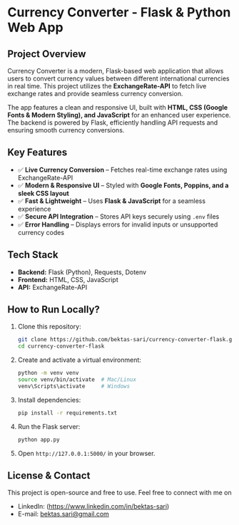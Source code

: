 # Currency Converter - Flask & Python Web App

## Project Overview
Currency Converter is a modern, Flask-based web application that allows users to convert currency values between different international currencies in real time. This project utilizes the **ExchangeRate-API** to fetch live exchange rates and provide seamless currency conversion.

The app features a clean and responsive UI, built with **HTML, CSS (Google Fonts & Modern Styling), and JavaScript** for an enhanced user experience. The backend is powered by Flask, efficiently handling API requests and ensuring smooth currency conversions.

## Key Features
- ✅ **Live Currency Conversion** – Fetches real-time exchange rates using ExchangeRate-API
- ✅ **Modern & Responsive UI** – Styled with **Google Fonts, Poppins, and a sleek CSS layout**
- ✅ **Fast & Lightweight** – Uses **Flask & JavaScript** for a seamless experience
- ✅ **Secure API Integration** – Stores API keys securely using `.env` files
- ✅ **Error Handling** – Displays errors for invalid inputs or unsupported currency codes

## Tech Stack
- **Backend:** Flask (Python), Requests, Dotenv
- **Frontend:** HTML, CSS, JavaScript
- **API:** ExchangeRate-API

## How to Run Locally?
1. Clone this repository:
    ```sh
    git clone https://github.com/bektas-sari/currency-converter-flask.git
    cd currency-converter-flask
    ```
2. Create and activate a virtual environment:
    ```sh
    python -m venv venv
    source venv/bin/activate  # Mac/Linux
    venv\Scripts\activate     # Windows
    ```
3. Install dependencies:
    ```sh
    pip install -r requirements.txt
    ```
4. Run the Flask server:
    ```sh
    python app.py
    ```
5. Open `http://127.0.0.1:5000/` in your browser.

## License & Contact
This project is open-source and free to use. 
Feel free to connect with me on 
* LinkedIn: (https://www.linkedin.com/in/bektas-sari)
* E-mail: bektas.sari@gmail.com




